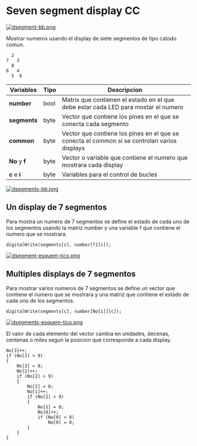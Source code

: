 
# Seven segment display CC
[![dsegment-bb.png](https://i.postimg.cc/sgWXH3hb/dsegment-bb.png)](https://postimg.cc/TKRfpMQc)

Mostrar numeros usando el display de siete segmentos de tipo catodo comun.

      2 
    7   3
      8  
    6   4
      5  9

| Variables | Tipo | Descripcion |
| --------- | ---- | ----------- |
| **number** | bool | Matrix que contienen el estado en el que debe estar cada LED para mostar el numero |
| **segments** | byte | Vector que contiene los pines en el que se conecta cada segmento |
| **common** | byte | Vector que contiene los pines en el que se conecta el common si se controlan varios displays |
| **No** y **f**| byte | Vector o variable que contiene el numero que mostrara cada display |
| **c** e **i** | byte | Variables para el control de bucles |
[![dsegments-bb.png](https://i.postimg.cc/WztpGVVW/dsegments-bb.png)](https://postimg.cc/n9btx6CB)

## Un display de 7 segmentos
Para mostra un numero de 7 segmentos se define el estado de cada uno de los segmentos usando la matriz number y una variable f que contiene el numero que se mostrara.

    digitalWrite(segments[c], number[f][c]);

[![dsegment-esquem-tico.png](https://i.postimg.cc/V6fkNMVc/dsegment-esquem-tico.png)](https://postimg.cc/QBz34BD6)

## Multiples displays de 7 segmentos
Para mostrar varios numeros de 7 segmentos se define un vector que contiene el numero que se mostrara y una matriz que contiene el estado de cada uno de los segmentos.

    digitalWrite(segments[c], number[No[i]][c]);

[![dsegments-esquem-tico.png](https://i.postimg.cc/90Sm1kFW/dsegments-esquem-tico.png)](https://postimg.cc/SY6bxDM5)

El valor de cada elemento del vector cambia en unidades, decenas, centenas o miles segun la posicion que corresponde a cada display.

    No[3]++;
    if (No[3] > 9)
    {
        No[3] = 0;
        No[2]++;
        if (No[2] > 9)
        {
            No[2] = 0;
            No[1]++;
            if (No[1] > 9)
            {
                No[1] = 0;
                No[0]++;
                if (No[0] > 9)
                    No[0] = 0;
            }
        }
    }